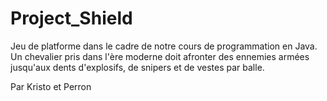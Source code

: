 # Project_Shield
Jeu de platforme dans le cadre de notre cours de programmation en Java.
Un chevalier pris dans l'ère moderne doit afronter des ennemies armées jusqu'aux dents d'explosifs, de snipers et de vestes par balle.

Par Kristo et Perron
